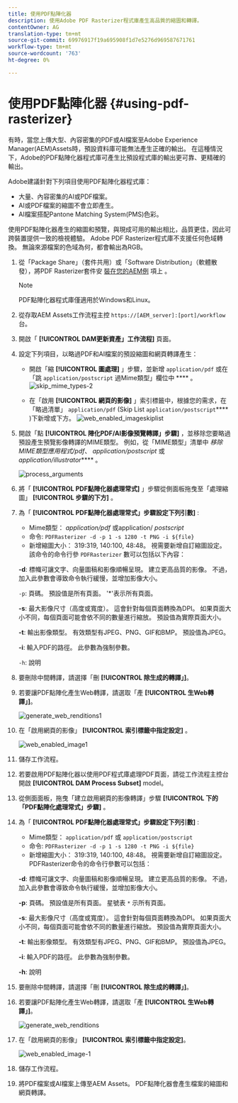 ```yaml
---
title: 使用PDF點陣化器
description: 使用Adobe PDF Rasterizer程式庫產生高品質的縮圖和轉譯。
contentOwner: AG
translation-type: tm+mt
source-git-commit: 69976917f19a695908f1d7e5276d969587671761
workflow-type: tm+mt
source-wordcount: '763'
ht-degree: 0%

---
```



# 使用PDF點陣化器 {#using-pdf-rasterizer}

有時，當您上傳大型、內容密集的PDF或AI檔案至Adobe Experience Manager(AEM)Assets時，預設資料庫可能無法產生正確的輸出。 在這種情況下，Adobe的PDF點陣化器程式庫可產生比預設程式庫的輸出更可靠、更精確的輸出。

Adobe建議針對下列項目使用PDF點陣化器程式庫：

* 大量、內容密集的AI或PDF檔案。
* AI或PDF檔案的縮圖不會立即產生。
* AI檔案搭配Pantone Matching System(PMS)色彩。

使用PDF點陣化器產生的縮圖和預覽，與現成可用的輸出相比，品質更佳，因此可跨裝置提供一致的檢視體驗。 Adobe PDF Rasterizer程式庫不支援任何色域轉換。 無論來源檔案的色域為何，都會輸出為RGB。

1. 從「Package Share」（套件共用）或「Software Distribution」（軟體散發），將PDF Rasterizer套件安 [裝在您的AEM例](https://www.adobeaemcloud.com/content/marketplace/marketplaceProxy.html?packagePath=/content/companies/public/adobe/packages/cq640/product/assets/aem-assets-pdf-rasterizer-pkg) 項上 [](https://experience.adobe.com/#/downloads/content/software-distribution/en/aem.html?package=/content/software-distribution/en/details.html/content/dam/aem/public/adobe/packages/cq640/product/assets/aem-assets-pdf-rasterizer-pkg)。

   >[!NOTE]
   >
   >PDF點陣化器程式庫僅適用於Windows和Linux。

1. 從存取AEM Assets工作流程主控 `https://[AEM_server]:[port]/workflow`台。
1. 開啟「 **[!UICONTROL DAM更新資產」工作流程]** 頁面。
1. 設定下列項目，以略過PDF和AI檔案的預設縮圖和網頁轉譯產生：

   * 開啟「縮 **[!UICONTROL 圖處理]** 」步驟，並新增 `application/pdf` 或在「跳 `application/postscript` 過Mime類型」欄位中 **** 。
   ![skip_mime_types-2](assets/skip_mime_types-2.png)

   * 在「啟用 **[!UICONTROL 網頁的影像]** 」索引標籤中，根據您的需求，在「略過清單」 `application/pdf` (Skip List `application/postscript`**** )下新增或下方。
   ![web_enabled_imageskiplist](assets/web_enabled_imageskiplist.png)

1. 開啟「點 **[!UICONTROL 陣化PDF/AI影像預覽轉譯」步驟]** ，並移除您要略過預設產生預覽影像轉譯的MIME類型。 例如，從「MIME類型」清單中 *移除MIME類型應用程式/pdf*、 *application/postscript* 或 *application/illustrator***** 。

   ![process_arguments](assets/process_arguments.png)

1. 將「 **[!UICONTROL PDF點陣化器處理常式]** 」步驟從側面板拖曳至「處理縮圖」 **[!UICONTROL 步驟的下方]** 。
1. 為「 **[!UICONTROL PDF點陣化器處理常式」步驟設定下列引數]** :

   * Mime類型： *application/pdf* 或application/ *postscript*
   * 命令: `PDFRasterizer -d -p 1 -s 1280 -t PNG -i ${file}`
   * 新增縮圖大小： 319:319, 140:100, 48:48。 視需要新增自訂縮圖設定。
   該命令的命令行參 `PDFRasterizer` 數可以包括以下內容：

   **-d**: 標幟可讓文字、向量圖稿和影像順暢呈現。 建立更高品質的影像。 不過，加入此參數會導致命令執行緩慢，並增加影像大小。

   `-p`: 頁碼。 預設值是所有頁面。 &#39;*&#39;表示所有頁面。

   **-s**: 最大影像尺寸（高度或寬度）。 這會針對每個頁面轉換為DPI。 如果頁面大小不同，每個頁面可能會依不同的數量進行縮放。 預設值為實際頁面大小。

   **-t**: 輸出影像類型。 有效類型有JPEG、PNG、GIF和BMP。 預設值為JPEG。

   **-i**: 輸入PDF的路徑。 此參數為強制參數。

   `-h`: 說明

1. 要刪除中間轉譯，請選擇「刪 **[!UICONTROL 除生成的轉譯」]**。
1. 若要讓PDF點陣化產生Web轉譯，請選取「產 **[!UICONTROL 生Web轉譯」]**。

   ![generate_web_renditions1](assets/generate_web_renditions1.png)

1. 在「啟用網頁的影像」 **[!UICONTROL 索引標籤中指定設定]** 。

   ![web_enabled_image1](assets/web_enabled_image1.png)

1. 儲存工作流程。
1. 若要啟用PDF點陣化器以使用PDF程式庫處理PDF頁面，請從工作流程主控台開啟 **[!UICONTROL DAM Process Subset]** model。
1. 從側面面板，拖曳「建立啟用網頁的影像轉譯」步驟 **[!UICONTROL 下的「PDF點陣化處理常式」步驟]** 。
1. 為「 **[!UICONTROL PDF點陣化器處理常式」步驟設定下列引數]** :

   * Mime類型： `application/pdf` 或 `application/postscript`
   * 命令: `PDFRasterizer -d -p 1 -s 1280 -t PNG -i ${file}`
   * 新增縮圖大小： 319:319, 140:100, 48:48。 視需要新增自訂縮圖設定。
   PDFRasterizer命令的命令行參數可以包括：

   **-d**: 標幟可讓文字、向量圖稿和影像順暢呈現。 建立更高品質的影像。 不過，加入此參數會導致命令執行緩慢，並增加影像大小。

   **-p**: 頁碼。 預設值是所有頁面。 星號表 `*` 示所有頁面。

   **-s**: 最大影像尺寸（高度或寬度）。 這會針對每個頁面轉換為DPI。 如果頁面大小不同，每個頁面可能會依不同的數量進行縮放。 預設值為實際頁面大小。

   **-t**: 輸出影像類型。 有效類型有JPEG、PNG、GIF和BMP。 預設值為JPEG。

   **-i**: 輸入PDF的路徑。 此參數為強制參數。

   **-h**: 說明

1. 要刪除中間轉譯，請選擇「刪 **[!UICONTROL 除生成的轉譯」]**。
1. 若要讓PDF點陣化產生Web轉譯，請選取「產 **[!UICONTROL 生Web轉譯」]**。

   ![generate_web_renditions](assets/generate_web_renditions.png)

1. 在「啟用網頁的影像」 **[!UICONTROL 索引標籤中指定設定]**。

   ![web_enabled_image-1](assets/web_enabled_image-1.png)

1. 儲存工作流程。
1. 將PDF檔案或AI檔案上傳至AEM Assets。 PDF點陣化器會產生檔案的縮圖和網頁轉譯。
